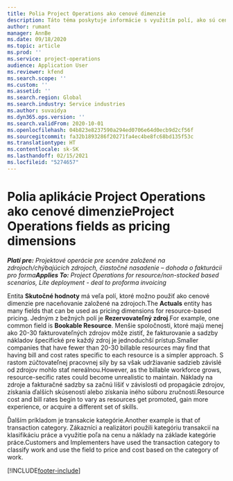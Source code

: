 ```yaml
---
title: Polia Project Operations ako cenové dimenzie
description: Táto téma poskytuje informácie s využitím polí, ako sú cenové dimenzie v aplikácii Dynamics 365 Project Operations.
author: rumant
manager: AnnBe
ms.date: 09/18/2020
ms.topic: article
ms.prod: ''
ms.service: project-operations
audience: Application User
ms.reviewer: kfend
ms.search.scope: ''
ms.custom: ''
ms.assetid: ''
ms.search.region: Global
ms.search.industry: Service industries
ms.author: suvaidya
ms.dyn365.ops.version: ''
ms.search.validFrom: 2020-10-01
ms.openlocfilehash: 04b823e8237590a294ed0706e64d0ecb9d2cf56f
ms.sourcegitcommit: fa32b1893286f20271fa4ec4be8fc68bd135f53c
ms.translationtype: HT
ms.contentlocale: sk-SK
ms.lasthandoff: 02/15/2021
ms.locfileid: "5274657"
---
```

# <a name="project-operations-fields-as-pricing-dimensions"></a><span data-ttu-id="f5e9e-103">Polia aplikácie Project Operations ako cenové dimenzie</span><span class="sxs-lookup"><span data-stu-id="f5e9e-103">Project Operations fields as pricing dimensions</span></span>

<span data-ttu-id="f5e9e-104">_**Platí pre:** Projektové operácie pre scenáre založené na zdrojoch/chýbajúcich zdrojoch, čiastočné nasadenie – dohoda o fakturácii pro forma_</span><span class="sxs-lookup"><span data-stu-id="f5e9e-104">_**Applies To:** Project Operations for resource/non-stocked based scenarios, Lite deployment - deal to proforma invoicing_</span></span>

<span data-ttu-id="f5e9e-105">Entita **Skutočné hodnoty** má veľa polí, ktoré možno použiť ako cenové dimenzie pre naceňovanie založené na zdrojoch.</span><span class="sxs-lookup"><span data-stu-id="f5e9e-105">The **Actuals** entity has many fields that can be used as pricing dimensions for resource-based pricing.</span></span> <span data-ttu-id="f5e9e-106">Jedným z bežných polí je **Rezervovateľný zdroj**.</span><span class="sxs-lookup"><span data-stu-id="f5e9e-106">For example, one common field is **Bookable Resource**.</span></span> <span data-ttu-id="f5e9e-107">Menšie spoločnosti, ktoré majú menej ako 20-30 fakturovateľných zdrojov môže zistiť, že fakturovanie a sadzby nákladov špecifické pre každý zdroj je jednoduchší prístup.</span><span class="sxs-lookup"><span data-stu-id="f5e9e-107">Smaller companies that have fewer than 20-30 billable resources may find that having bill and cost rates specific to each resource is a simpler approach.</span></span> <span data-ttu-id="f5e9e-108">S rastom zúčtovateľnej pracovnej sily by sa však udržiavanie sadzieb závislé od zdrojov mohlo stať nereálnou.</span><span class="sxs-lookup"><span data-stu-id="f5e9e-108">However, as the billable workforce grows, resource-secific rates could become unrealistic to maintain.</span></span> <span data-ttu-id="f5e9e-109">Náklady na zdroje a fakturačné sadzby sa začnú líšiť v závislosti od propagácie zdrojov, získania ďalších skúseností alebo získania iného súboru zručností.</span><span class="sxs-lookup"><span data-stu-id="f5e9e-109">Resource cost and bill rates begin to vary as resources get promoted, gain more experience, or acquire a different set of skills.</span></span> 

<span data-ttu-id="f5e9e-110">Ďalším príkladom je transakcie kategórie.</span><span class="sxs-lookup"><span data-stu-id="f5e9e-110">Another example is that of transaction category.</span></span> <span data-ttu-id="f5e9e-111">Zákazníci a realizátori použili kategóriu transakcií na klasifikáciu práce a využitie poľa na cenu a náklady na základe kategórie práce.</span><span class="sxs-lookup"><span data-stu-id="f5e9e-111">Customers and Implementers have used the transaction category to classify work and use the field to price and cost based on the category of work.</span></span>


[!INCLUDE[footer-include](../includes/footer-banner.md)]